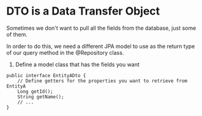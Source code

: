 # DTO is a Data Transfer Object

Sometimes we don't want to pull all the fields from the database, just some of them.

In order to do this, we need a different JPA model to use as the return type of our query method in the @Repository class.

1. Define a model class that has the fields you want

```
public interface EntityADto {
    // Define getters for the properties you want to retrieve from EntityA
    Long getId();
    String getName();
    // ...
}

```